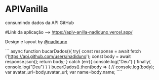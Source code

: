 # APIVanilla
consumindo dados da API GitHub 


#Link da aplicação --> https://apiv-anilla-nadiduno.vercel.app/


Design e layout by 
[@nadiduno](https://www.instagram.com/nadiduno.csv/)

´´´
async function bucarDados(){
  try{
    const response = await fetch ('https://api.github.com/users/nadiduno');
  const body = await response.json();
  return body;
  } catch (err){
    console.log("Deu")
  } finally{
    console.log("Deu")
  }
}
bucarDados().then(body => {
  // console.log(body);
  var avatar_url=body.avatar_url;
  var name=body.name;
´´´´
